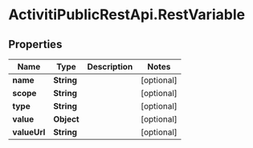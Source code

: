 # ActivitiPublicRestApi.RestVariable

## Properties
Name | Type | Description | Notes
------------ | ------------- | ------------- | -------------
**name** | **String** |  | [optional] 
**scope** | **String** |  | [optional] 
**type** | **String** |  | [optional] 
**value** | **Object** |  | [optional] 
**valueUrl** | **String** |  | [optional] 


